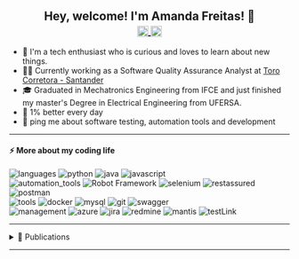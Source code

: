 
<h2 style="text-align: center;">Hey, welcome! I'm Amanda Freitas! 👋 

</br>
<a href="mailto:amandkelvi@gmail.com">
  <img align="center" alt="Amanda's Email" width="20px" src="https://simpleicons.vercel.app/gmail/495f7e" />
</a> 
<a href="https://linkedin.com/in/amandaklf">
  <img align="center" alt="Amanda's LinkedIn" width="20px" src="https://simpleicons.now.sh/linkedin/495f7e" />
</a>
</h4>



* 🚀 I'm a tech enthusiast who is curious and loves to learn about new things. 
* 👩‍💻 Currently working as a Software Quality Assurance Analyst at [Toro Corretora - Santander](https://www.toroinvestimentos.com.br/)
* 🎓 Graduated in Mechatronics Engineering from IFCE and just finished my master's Degree in Electrical Engineering from UFERSA.
* 💼 1% better every day
* 💬 ping me about software testing, automation tools and development

----
#### ⚡️ More about my coding life

![languages](https://img.shields.io/static/v1?label=&message=languages:&color=111&style=flat-square)
![python](https://img.shields.io/static/v1?logo=python&label=&message=python&color=36465D&logoColor=AAA&style=flat-square&link=)
![java](https://img.shields.io/static/v1?logo=java&label=&message=java&color=36465D&logoColor=AAA&style=flat-square)
![javascript](https://img.shields.io/static/v1?logo=javascript&label=&message=javascript&color=36465D&logoColor=AAA&style=flat-square)
&nbsp;&nbsp;&nbsp; </br>
![automation_tools](https://img.shields.io/static/v1?label=&message=automation_tools:&color=111&style=flat-square)
![Robot Framework](https://img.shields.io/static/v1?logo=robot&label=&message=robotFramework&color=36465D&logoColor=AAA&style=flat-square)
![selenium](https://img.shields.io/static/v1?logo=selenium&label=&message=selenium&color=36465D&logoColor=AAA&style=flat-square)
![restassured](https://img.shields.io/static/v1?logo=restAssured&label=&message=restAssured&color=36465D&logoColor=AAA&style=flat-square)
![postman](https://img.shields.io/static/v1?logo=postman&label=&message=postman&color=36465D&logoColor=AAA&style=flat-square)
&nbsp;&nbsp;&nbsp; </br>
![tools](https://img.shields.io/static/v1?label=&message=tools:&color=111&style=flat-square)
![docker](https://img.shields.io/static/v1?logo=docker&label=&message=docker&color=36465D&logoColor=AAA&style=flat-square)
![mysql](https://img.shields.io/static/v1?logo=mysql&label=&message=mysql&color=36465D&logoColor=AAA&style=flat-square)
![git](https://img.shields.io/static/v1?logo=git&label=&message=git&color=36465D&logoColor=AAA&style=flat-square)
![swagger](https://img.shields.io/static/v1?logo=swagger&label=&message=swagger&color=36465D&logoColor=AAA&style=flat-square)
&nbsp;&nbsp;&nbsp; </br>
![management](https://img.shields.io/static/v1?label=&message=management:&color=111&style=flat-square)
![azure](https://img.shields.io/static/v1?logo=azure&label=&message=azure&color=36465D&logoColor=AAA&style=flat-square)
![jira](https://img.shields.io/static/v1?logo=jira&label=&message=jira&color=36465D&logoColor=AAA&style=flat-square)
![redmine](https://img.shields.io/static/v1?logo=redmine&label=&message=redmine&color=36465D&logoColor=AAA&style=flat-square)
![mantis](https://img.shields.io/static/v1?logo=&label=&message=mantis&color=36465D&logoColor=AAA&style=flat-square)
![testLink](https://img.shields.io/static/v1?logo=testLink&label=&message=testLink&color=36465D&logoColor=AAA&style=flat-square)
  
---------

<details><summary>📑 Publications</summary>

* [IEEE TIM - A portable surface plasmons resonance sensor based on single-board computer](https://ieeexplore.ieee.org/document/9989399)
* [2021 SBMO/IEEE MTT-S - Project of a portable surface plasmons ressonance sensor based on single-board computer](https://ieeexplore.ieee.org/document/9624867)

</details>

-------

